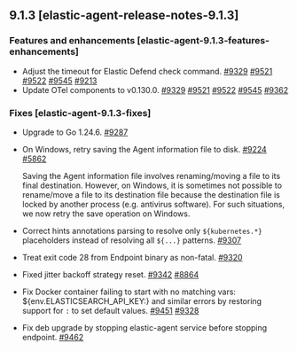 ## 9.1.3 [elastic-agent-release-notes-9.1.3]


### Features and enhancements [elastic-agent-9.1.3-features-enhancements]

* Adjust the timeout for Elastic Defend check command. [#9329](https://github.com/elastic/elastic-agent/pull/9329) [#9521](https://github.com/elastic/elastic-agent/pull/9521) [#9522](https://github.com/elastic/elastic-agent/pull/9522) [#9545](https://github.com/elastic/elastic-agent/pull/9545) [#9213](https://github.com/elastic/elastic-agent/pull/9213) 
* Update OTel components to v0.130.0. [#9329](https://github.com/elastic/elastic-agent/pull/9329) [#9521](https://github.com/elastic/elastic-agent/pull/9521) [#9522](https://github.com/elastic/elastic-agent/pull/9522) [#9545](https://github.com/elastic/elastic-agent/pull/9545) [#9362](https://github.com/elastic/elastic-agent/pull/9362) 


### Fixes [elastic-agent-9.1.3-fixes]

* Upgrade to Go 1.24.6. [#9287](https://github.com/elastic/elastic-agent/pull/9287) 
* On Windows, retry saving the Agent information file to disk. [#9224](https://github.com/elastic/elastic-agent/pull/9224) [#5862](https://github.com/elastic/elastic-agent/issues/5862)

  Saving the Agent information file involves renaming/moving a file to its final destination. However, on Windows, it is sometimes not possible to rename/move a file to its destination file because the destination file is locked by another process (e.g. antivirus software). For such situations, we now retry the save operation on Windows.
  
* Correct hints annotations parsing to resolve only `${kubernetes.*}` placeholders instead of resolving all `${...}` patterns. [#9307](https://github.com/elastic/elastic-agent/pull/9307) 
* Treat exit code 28 from Endpoint binary as non-fatal. [#9320](https://github.com/elastic/elastic-agent/pull/9320) 
* Fixed jitter backoff strategy reset. [#9342](https://github.com/elastic/elastic-agent/pull/9342) [#8864](https://github.com/elastic/elastic-agent/issues/8864)
* Fix Docker container failing to start with no matching vars: ${env.ELASTICSEARCH_API_KEY:} and similar errors by restoring support for `:` to set default values. [#9451](https://github.com/elastic/elastic-agent/pull/9451) [#9328](https://github.com/elastic/elastic-agent/issues/9328)
* Fix deb upgrade by stopping elastic-agent service before stopping endpoint. [#9462](https://github.com/elastic/elastic-agent/pull/9462) 

